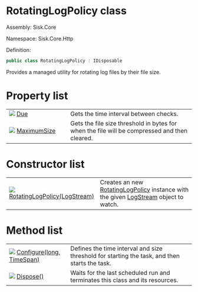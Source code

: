 <!--

Copyrights 2023 Sisk Framework - CypherPotato
Published under MIT license

!!! DO NOT EDIT THIS FILE !!!
This file was generated by a tool in the Sisk package. To edit the information in this documentation,
edit the XML documentation present in the Sisk source code.

-->

# RotatingLogPolicy class
Assembly: Sisk.Core

Namespace: Sisk.Core.Http

Definition:

```cs
public class RotatingLogPolicy : IDisposable
```

Provides a managed utility for rotating log files by their file size.


# Property list

<table>
    <tbody>
<tr>
    <td style="width: 33%">
        <img class="icon" src="/assets/img/icons/property.svg">
        <a href="/spec/Sisk.Core.Http.RotatingLogPolicy.Due.md">
            Due
        </a>
    </td>
    <td>
        Gets the time interval between checks.
    </td>
</tr>
<tr>
    <td style="width: 33%">
        <img class="icon" src="/assets/img/icons/property.svg">
        <a href="/spec/Sisk.Core.Http.RotatingLogPolicy.MaximumSize.md">
            MaximumSize
        </a>
    </td>
    <td>
        Gets the file size threshold in bytes for when the file will be compressed and then cleared.
    </td>
</tr>
    </tbody>
</table>

# Constructor list

<table>
    <tbody>
<tr>
    <td style="width: 33%">
        <img class="icon" src="/assets/img/icons/constructor.svg">
        <a href="/spec/Sisk.Core.Http.RotatingLogPolicy.RotatingLogPolicy(LogStream).md">
            RotatingLogPolicy(LogStream)
        </a>
    </td>
    <td>
        Creates an new <a href="/spec/Sisk.Core.Http.RotatingLogPolicy.md">RotatingLogPolicy</a> instance with the given <a href="/spec/Sisk.Core.Http.LogStream.md">LogStream</a> object to watch.
    </td>
</tr>
    </tbody>
</table>

# Method list

<table>
    <tbody>
<tr>
    <td style="width: 33%">
        <img class="icon" src="/assets/img/icons/method.svg">
        <a href="/spec/Sisk.Core.Http.RotatingLogPolicy.Configure(long-TimeSpan).md">
            Configure(long, TimeSpan)
        </a>
    </td>
    <td>
        Defines the time interval and size threshold for starting the task, and then starts the task.
    </td>
</tr>
<tr>
    <td style="width: 33%">
        <img class="icon" src="/assets/img/icons/method.svg">
        <a href="/spec/Sisk.Core.Http.RotatingLogPolicy.Dispose().md">
            Dispose()
        </a>
    </td>
    <td>
        Waits for the last scheduled run and terminates this class and its resources.
    </td>
</tr>
    </tbody>
</table>

